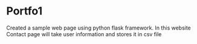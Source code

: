 # Portfo1
Created a sample web page using python flask framework. In this website Contact page will take user information and stores it in csv file

